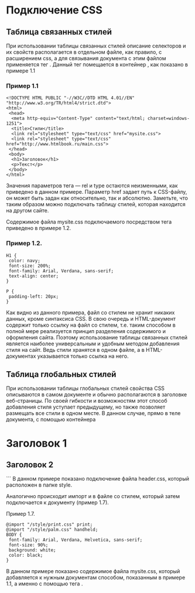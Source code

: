# Подключение CSS 

## Таблица связанных стилей

При использовании таблицы связанных стилей описание селекторов и их свойств располагается в отдельном файле, как правило, с расширением css, а для связывания документа с этим файлом применяется тег <LINK>. Данный тег помещается в контейнер <HEAD>, как показано в примере 1.1

### Пример 1.1
```
<!DOCTYPE HTML PUBLIC "-//W3C//DTD HTML 4.01//EN" "http://www.w3.org/TR/html4/strict.dtd">
<html>
 <head>
  <meta http-equiv="Content-Type" content="text/html; charset=windows-1251">
  <title>Стили</title>
  <link rel="stylesheet" type="text/css" href="mysite.css">
  <link rel="stylesheet" type="text/css" href="http://www.htmlbook.ru/main.css">
 </head>
 <body>
  <h1>Заголовок</h1>
  <p>Текст</p>
 </body>
</html>
```
Значения параметров тега <LINK> — rel и type остаются неизменными, как приведено в данном примере. Параметр href задает путь к CSS-файлу, он может быть задан как относительно, так и абсолютно. Заметьте, что таким образом можно подключать таблицу стилей, которая находится на другом сайте.

Содержимое файла mysite.css подключаемого посредством тега <LINK> приведено в примере 1.2.

### Пример 1.2.
```
H1 {
 color: navy;
 font-size: 200%;
 font-family: Arial, Verdana, sans-serif;
 text-align: center;
}

P {
 padding-left: 20px;
}
```

Как видно из данного примера, файл со стилем не хранит никаких данных, кроме синтаксиса CSS. В свою очередь и HTML-документ содержит только ссылку на файл со стилем, т.е. таким способом в полной мере реализуется принцип разделения содержимого и оформления сайта. Поэтому использование таблицы связанных стилей является наиболее универсальным и удобным методом добавления стиля на сайт. Ведь стили хранятся в одном файле, а в HTML-документах указывается только ссылка на него.


## Таблица глобальных стилей
При использовании таблицы глобальных стилей свойства CSS описываются в самом документе и обычно располагаются в заголовке веб-страницы. По своей гибкости и возможностям этот способ добавления стиля уступает предыдущему, но также позволяет размещать все стили в одном месте. В данном случае, прямо в теле документа, с помощью контейнера <STYLE>, как показано в примере 1.3.

### Пример 1.3.
```
<!DOCTYPE HTML PUBLIC "-//W3C//DTD HTML 4.01//EN" "http://www.w3.org/TR/html4/strict.dtd">
<html>
 <head>
  <meta http-equiv="Content-Type" content="text/html; charset=windows-1251">
  <title>Глобальные стили</title>
  <style type="text/css">
   H1 { 
    font-size: 120%; 
    font-family: Verdana, Arial, Helvetica, sans-serif; 
    color: #336;
   }
  </style>
 </head>
 <body>
  <h1>Hello, world!</h1>
 </body>
</html>
```
В данном примере определен стиль тега <H1>, который затем можно повсеместно использовать на данной веб-странице.

```
  Замечание
Таблица глобальных стилей может размещаться не только внутри контейнера <HEAD>, но также в любом месте кода HTML-документа.
```

### Внутренние стили
Внутренний стиль является по существу расширением для одиночного тега используемого на веб-странице. Для определения стиля используется параметр тега style, а его атрибуты указываются с помощью языка таблицы стилей (пример 1.4).

Пример 1.4.
```
<!DOCTYPE HTML PUBLIC "-//W3C//DTD HTML 4.01//EN" "http://www.w3.org/TR/html4/strict.dtd">
<html>
 <head>
  <meta http-equiv="Content-Type" content="text/html; charset=windows-1251">
  <title>Внутренние стили</title>
 </head>
 <body>
  <h1 style="font-size: 120%; font-family: Verdana, Arial, Helvetica, sans-serif; 
  color: #336">Заголовок</h1>
 </body>
</html>
```
В данном примере стиль тега <H1> задается с помощью параметра style, в котором через точку с запятой перечисляются стилевые атрибуты.

```
  Замечание
Внутренние стили рекомендуется применять на сайте ограниченно или вообще отказаться от их использования. Дело в том, что добавление таких стилей увеличивает общий объем файлов, что ведет к повышению времени их загрузки в браузере, и усложняет редактирование документов для разработчиков.
```

Все описанные методы использования CSS могут применяться как самостоятельно, так и в сочетании друг с другом. В этом случае необходимо помнить об их иерархии. Первым всегда применяется внутренний стиль, затем таблица глобальных стилей и в последнюю очередь таблица связанных стилей. В примере 1.5 применяется сразу два метода добавления таблиц стилей в документ.

Пример 1.5.
```
<!DOCTYPE HTML PUBLIC "-//W3C//DTD HTML 4.01//EN" "http://www.w3.org/TR/html4/strict.dtd">
<html>
 <head>
  <meta http-equiv="Content-Type" content="text/html; charset=windows-1251">
  <title>Подключение стиля</title>
  <style type="text/css">
   H1 { font-size: 120%; font-family: Arial, Helvetica, sans-serif; color: green; }
  </style>
 </head>
 <body>
  <h1 style="font-size: 36px; font-family: Times, serif; color: red">Заголовок 
  1</h1>
  <h1>Заголовок 2</h1>
 </body>
</html>
```
В данном примере первый заголовок задается красным цветом размером 36 пикселов с помощью внутреннего стиля, а следующий — зеленым цветом через таблицу глобальных стилей.

## Импорт CSS
В текущую стилевую таблицу можно импортировать содержимое CSS-файла с помощью команды @import. Этот метод допускается использовать совместно с таблицей связанных или глобальных стилей, но никак не со встроенными стилями. Общий синтаксис следующий.

```
@import url("имя файла") типы носителей;
@import "имя файла" типы носителей;
```
После ключевого слова @import указывается путь к стилевому файлу одним из двух приведенных способов — с помощью директивы url или без нее. В примере 1.6 показано, как можно импортировать стиль из внешнего файла в таблицу глобальных стилей.

Пример 1.6.
<!DOCTYPE HTML PUBLIC "-//W3C//DTD HTML 4.01//EN" "http://www.w3.org/TR/html4/strict.dtd">
<html>
 <head>
  <meta http-equiv="Content-Type" content="text/html; charset=windows-1251">
  <title>Импорт</title>
  <style type="text/css">
   @import url("/style/header.css");
    H1 { font-size: 120%; font-family: Arial, Helvetica, sans-serif; color: green; 
   }
  </style>
 </head> 
 <body>
  <h1>Заголовок 1</h1>
  <h2>Заголовок 2</h2>
 </body>
</html>
```
В данном примере показано подключение файла header.css, который расположен в папке style.

Аналогично происходит импорт и в файле со стилем, который затем подключается к документу (пример 1.7).

Пример 1.7.
```
@import "/style/print.css" print;
@import "/style/palm.css" handheld; 
BODY {
 font-family: Arial, Verdana, Helvetica, sans-serif;
 font-size: 90%;
 background: white;
 color: black;
}
```
В данном примере показано содержимое файла mysite.css, который добавляется к нужным документам способом, показанным в примере 1.1, а именно с помощью тега <LINK>.

